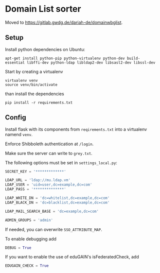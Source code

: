 Domain List sorter
==================

Moved to https://gitlab.gwdg.de/dariah-de/domainwbglist.

Setup
-----

Install python dependencies on Ubuntu:
```
apt-get install python-pip python-virtualenv python-dev build-essential libffi-dev python-ldap libldap2-dev libsasl2-dev libssl-dev
```

Start by creating a virtualenv
```
virtualenv venv
source venv/bin/activate
```
than install the dependencies
```
pip install -r requirements.txt
```

Config
------

Install flask with its components from `reqirements.txt` into a virtualenv namend `venv`.

Enforce Shibboleth authentication at `/login`.

Make sure the server can write to `grey.txt`.

The following options must be set in `settings_local.py`:
```python
SECRET_KEY = '*************'

LDAP_URL = 'ldap://mu.ldap.vm'
LDAP_USER = 'uid=user,dc=example,dc=com'
LDAP_PASS = '**************'

LDAP_WHITE_DN = 'dc=whitelist,dc=example,dc=com'
LDAP_BLACK_DN = 'dc=blacklist,dc=example,dc=com'

LDAP_MAIL_SEARCH_BASE = 'dc=example,dc=com'

ADMIN_GROUPS = 'admin'
```
If needed, you can overwrite `SSO_ATTRIBUTE_MAP`.

To enable debugging add
```python
DEBUG = True
```
If you want to enable the use of eduGAIN's isFederatedCheck, add
```python
EDUGAIN_CHECK = True
```

